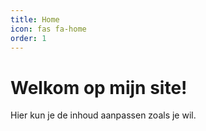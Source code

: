 ```yaml
---
title: Home
icon: fas fa-home
order: 1
---
```


# Welkom op mijn site!
Hier kun je de inhoud aanpassen zoals je wil.
